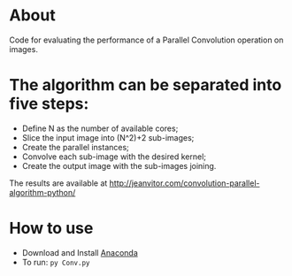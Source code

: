 # About

Code for evaluating the performance of a Parallel Convolution operation on images.

# The algorithm can be separated into five steps:
- Define N as the number of available cores;
- Slice the input image into (N^2)+2 sub-images;
- Create the parallel instances;
- Convolve each sub-image with the desired kernel;
- Create the output image with the sub-images joining.

The results are available at http://jeanvitor.com/convolution-parallel-algorithm-python/

# How to use
- Download and Install [Anaconda](https://www.continuum.io/downloads)
- To run: `py Conv.py`




